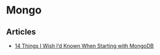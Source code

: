 # Mongo

## Articles
-  [14 Things I Wish I’d Known When Starting with MongoDB](https://www.infoq.com/articles/Starting-With-MongoDB)
